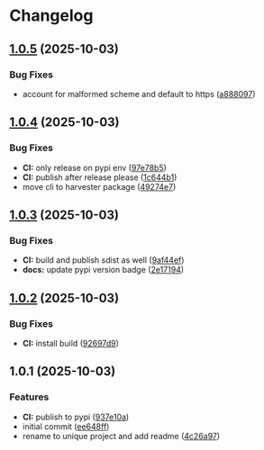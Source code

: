 # Changelog

## [1.0.5](https://github.com/meysam81/sitemap-harvester/compare/v1.0.4...v1.0.5) (2025-10-03)


### Bug Fixes

* account for malformed scheme and default to https ([a888097](https://github.com/meysam81/sitemap-harvester/commit/a8880970608f6c87639f21b6378e4155746b0985))

## [1.0.4](https://github.com/meysam81/sitemap-harvester/compare/v1.0.3...v1.0.4) (2025-10-03)


### Bug Fixes

* **CI:** only release on pypi env ([97e78b5](https://github.com/meysam81/sitemap-harvester/commit/97e78b50ddbf596da67b624c3a5b97ec38a5fa45))
* **CI:** publish after release please ([1c644b1](https://github.com/meysam81/sitemap-harvester/commit/1c644b14a045250abca0b10dc4ee529658adadae))
* move cli to harvester package ([49274e7](https://github.com/meysam81/sitemap-harvester/commit/49274e716f3fa552f0bea47c3d48c970b3336639))

## [1.0.3](https://github.com/meysam81/sitemap-harvester/compare/v1.0.2...v1.0.3) (2025-10-03)


### Bug Fixes

* **CI:** build and publish sdist as well ([9af44ef](https://github.com/meysam81/sitemap-harvester/commit/9af44ef3842fe84c55fde3e5f0ef5f7f19b45397))
* **docs:** update pypi version badge ([2e17194](https://github.com/meysam81/sitemap-harvester/commit/2e17194b567d57acd4b4ba4e93c473e83580436f))

## [1.0.2](https://github.com/meysam81/sitemap-harvester/compare/v1.0.1...v1.0.2) (2025-10-03)


### Bug Fixes

* **CI:** install build ([92697d9](https://github.com/meysam81/sitemap-harvester/commit/92697d9b0eae1edc0f3b5460e8456a70fe597ffa))

## 1.0.1 (2025-10-03)


### Features

* **CI:** publish to pypi ([937e10a](https://github.com/meysam81/sitemap-harvester/commit/937e10aec59326aed5b6193fdc5981fd8cdaa629))
* initial commit ([ee648ff](https://github.com/meysam81/sitemap-harvester/commit/ee648ffa495bce2672f150093e01bfacc15cebf1))
* rename to unique project and add readme ([4c26a97](https://github.com/meysam81/sitemap-harvester/commit/4c26a97ac79f2a93cb1227cfade9d7120d564261))
